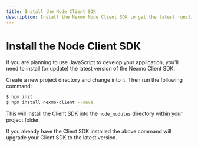 ```yaml
---
title: Install the Node Client SDK
description: Install the Nexmo Node Client SDK to get the latest functionality for building Programmable Conversation apps.
---
```


# Install the Node Client SDK

If you are planning to use JavaScript to develop your application, you'll need to install (or update) the latest version of the Nexmo Client SDK.

Create a new project directory and change into it. Then run the following command:

``` bash
$ npm init
$ npm install nexmo-client --save
```

This will install the Client SDK into the `node_modules` directory within your project folder.

If you already have the Client SDK installed the above command will upgrade your Client SDK to the latest version.
